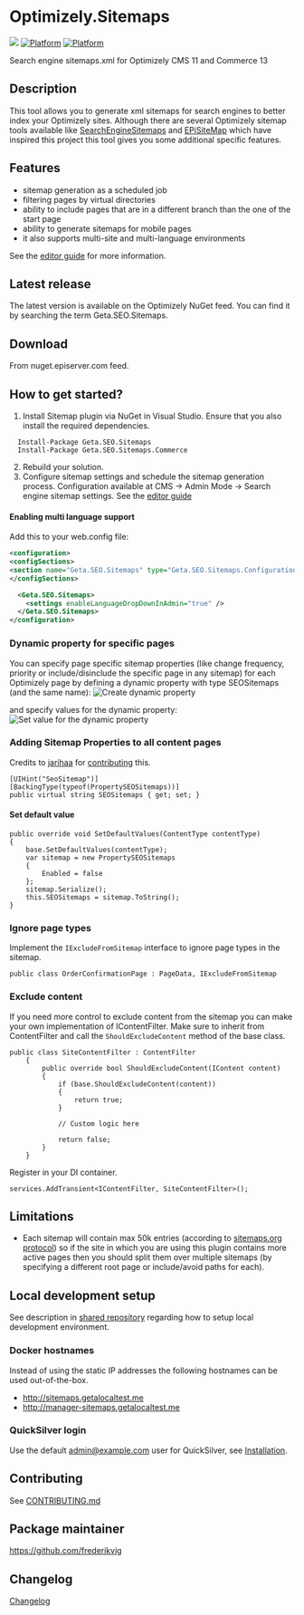 # Optimizely.Sitemaps

![](http://tc.geta.no/app/rest/builds/buildType:(id:GetaPackages_OptimizelySitemaps_00ci),branch:master/statusIcon)
[![Platform](https://img.shields.io/badge/Platform-.NET%205-blue.svg?style=flat)](https://docs.microsoft.com/en-us/dotnet/)
[![Platform](https://img.shields.io/badge/Episerver-%2012-orange.svg?style=flat)](http://world.episerver.com/cms/)

Search engine sitemaps.xml for Optimizely CMS 11 and Commerce 13

## Description

This tool allows you to generate xml sitemaps for search engines to better index your Optimizely sites. Although there are several Optimizely sitemap tools available like [SearchEngineSitemaps](https://www.coderesort.com/p/epicode/wiki/SearchEngineSitemaps) and [EPiSiteMap](http://episitemap.codeplex.com/) which have inspired this project this tool gives you some additional specific features.

## Features

- sitemap generation as a scheduled job
- filtering pages by virtual directories
- ability to include pages that are in a different branch than the one of the start page
- ability to generate sitemaps for mobile pages
- it also supports multi-site and multi-language environments

See the [editor guide](docs/editor-guide.md) for more information.

## Latest release

The latest version is available on the Optimizely NuGet feed. You can find it by searching the term Geta.SEO.Sitemaps.

## Download

From nuget.episerver.com feed.

## How to get started?

1. Install Sitemap plugin via NuGet in Visual Studio. Ensure that you also install the required dependencies.

```
  Install-Package Geta.SEO.Sitemaps
  Install-Package Geta.SEO.Sitemaps.Commerce
```

2. Rebuild your solution.
3. Configure sitemap settings and schedule the sitemap generation process. Configuration available at CMS -> Admin Mode -> Search engine sitemap settings. See the [editor guide](docs/editor-guide.md)

#### Enabling multi language support

Add this to your web.config file:

```xml
<configuration>
<configSections>
<section name="Geta.SEO.Sitemaps" type="Geta.SEO.Sitemaps.Configuration.SitemapConfigurationSection, Geta.SEO.Sitemaps"/>
</configSections>

  <Geta.SEO.Sitemaps>
    <settings enableLanguageDropDownInAdmin="true" />
  </Geta.SEO.Sitemaps>
</configuration>
```

### Dynamic property for specific pages

You can specify page specific sitemap properties (like change frequency, priority or include/disinclude the specific page in any sitemap) for each Optimizely page by defining a dynamic property with type SEOSitemaps (and the same name):
![Create dynamic property](docs/images/SitemapDynamicPropertyDefine.png?raw=true)

and specify values for the dynamic property:
![Set value for the dynamic property](docs/images/SitemapDynamicPropertyOnPage.PNG?raw=true)

### Adding Sitemap Properties to all content pages

Credits to [jarihaa](https://github.com/jarihaa) for [contributing](https://github.com/Geta/SEO.Sitemaps/pull/87) this.

```
[UIHint("SeoSitemap")]
[BackingType(typeof(PropertySEOSitemaps))]
public virtual string SEOSitemaps { get; set; }
```

#### Set default value

```
public override void SetDefaultValues(ContentType contentType)
{
    base.SetDefaultValues(contentType);
    var sitemap = new PropertySEOSitemaps
    {
        Enabled = false
    };
    sitemap.Serialize();
    this.SEOSitemaps = sitemap.ToString();
}
```

### Ignore page types

Implement the `IExcludeFromSitemap` interface to ignore page types in the sitemap.

```
public class OrderConfirmationPage : PageData, IExcludeFromSitemap
```

### Exclude content

If you need more control to exclude content from the sitemap you can make your own implementation of IContentFilter. Make sure to inherit from ContentFilter and call the `ShouldExcludeContent` method of the base class. 

```
public class SiteContentFilter : ContentFilter
    {
        public override bool ShouldExcludeContent(IContent content)
        {
            if (base.ShouldExcludeContent(content))
            {
                return true;
            }

            // Custom logic here

            return false;
        }
    }
```

Register in your DI container.

```services.AddTransient<IContentFilter, SiteContentFilter>();```

## Limitations

- Each sitemap will contain max 50k entries (according to [sitemaps.org protocol](http://www.sitemaps.org/protocol.html#index)) so if the site in which you are using this plugin contains more active pages then you should split them over multiple sitemaps (by specifying a different root page or include/avoid paths for each).

## Local development setup

See description in [shared repository](https://github.com/Geta/package-shared/blob/master/README.md#local-development-set-up) regarding how to setup local development environment.

### Docker hostnames

Instead of using the static IP addresses the following hostnames can be used out-of-the-box.

- http://sitemaps.getalocaltest.me
- http://manager-sitemaps.getalocaltest.me

### QuickSilver login

Use the default admin@example.com user for QuickSilver, see [Installation](https://github.com/episerver/Quicksilver).

## Contributing

See [CONTRIBUTING.md](./CONTRIBUTING.md)

## Package maintainer

https://github.com/frederikvig

## Changelog

[Changelog](CHANGELOG.md)
